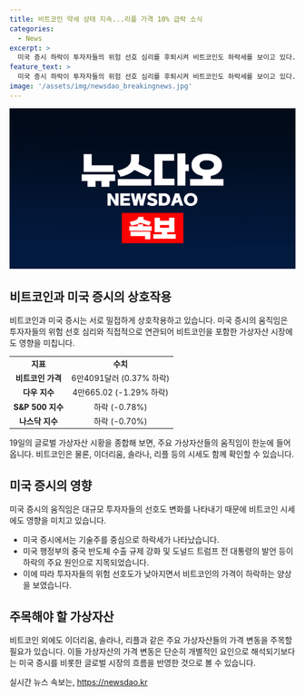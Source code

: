 ```yaml
---
title: 비트코인 약세 상태 지속...리플 가격 10% 급락 소식
categories:
  - News
excerpt: >
  미국 증시 하락이 투자자들의 위험 선호 심리를 후퇴시켜 비트코인도 하락세를 보이고 있다. 19일 오전 비트코인은 0.37% 하락한 6만4091달러에 거래되고, 미국 증시의 하락과 관련된 불안이 비트코인 시장에도 영향을 미치고 있다. 비트코인 외에는 이더리움은 상승세를 보이고 있으며, 솔라나는 2.48% 상승한 159달러에 거래 중이다. 리플은 9.99% 급락한 0.5697달러를 기록했다. 미국과 중국 간의 반도체 수출 규제를 강화하고 트럼프 전 대통령이 대만 방어에 대한 의문을 제기함에 따라 기술주 중심으로 미 증시가 하락세를 보이며, 이는 투자자들의 위험 선호 심리에도 영향을 미치고 있다.
feature_text: >
  미국 증시 하락이 투자자들의 위험 선호 심리를 후퇴시켜 비트코인도 하락세를 보이고 있다. 19일 오전 비트코인은 0.37% 하락한 6만4091달러에 거래되고, 미국 증시의 하락과 관련된 불안이 비트코인 시장에도 영향을 미치고 있다. 비트코인 외에는 이더리움은 상승세를 보이고 있으며, 솔라나는 2.48% 상승한 159달러에 거래 중이다. 리플은 9.99% 급락한 0.5697달러를 기록했다. 미국과 중국 간의 반도체 수출 규제를 강화하고 트럼프 전 대통령이 대만 방어에 대한 의문을 제기함에 따라 기술주 중심으로 미 증시가 하락세를 보이며, 이는 투자자들의 위험 선호 심리에도 영향을 미치고 있다.
image: '/assets/img/newsdao_breakingnews.jpg'
---
```


<p><img src="/assets/img/newsdao_breakingnews.jpg" alt="koreaapp 속보" /></p>

<h2 data-ke-size="size26">비트코인과 미국 증시의 상호작용</h2>

<p data-ke-size="size16">비트코인과 미국 증시는 서로 밀접하게 상호작용하고 있습니다. 미국 증시의 움직임은 투자자들의 위험 선호 심리와 직접적으로 연관되어 비트코인을 포함한 가상자산 시장에도 영향을 미칩니다.</p>

<table>
  <tbody>
    <tr>
      <td style="text-align: center; height: 17px;"><b>지표</b></td>
      <td style="text-align: center; height: 17px;"><b>수치</b></td>
    </tr>
    <tr>
      <td style="text-align: center; height: 17px;"><b>비트코인 가격</b></td>
      <td style="text-align: center; height: 17px;">6만4091달러 (0.37% 하락)</td>
    </tr>
    <tr>
      <td style="text-align: center; height: 17px;"><b>다우 지수</b></td>
      <td style="text-align: center; height: 17px">4만665.02 (-1.29% 하락)</td>
    </tr>
    <tr>
      <td style="text-align: center; height: 17px;"><b>S&P 500 지수</b></td>
      <td style="text-align: center; height: 17px">하락 (-0.78%)</td>
    </tr>
    <tr>
      <td style="text-align: center; height: 17px;"><b>나스닥 지수</b></td>
      <td style="text-align: center; height: 17px">하락 (-0.70%)</td>
    </tr>
  </tbody>
</table>

<p data-ke-size="size16">19일의 글로벌 가상자산 시황을 종합해 보면, 주요 가상자산들의 움직임이 한눈에 들어옵니다. 비트코인은 물론, 이더리움, 솔라나, 리플 등의 시세도 함께 확인할 수 있습니다.</p>

<h2 data-ke-size="size26">미국 증시의 영향</h2>

<p data-ke-size="size16">미국 증시의 움직임은 대규모 투자자들의 선호도 변화를 나타내기 때문에 비트코인 시세에도 영향을 미치고 있습니다.</p>

<ul>
  <li>미국 증시에서는 기술주를 중심으로 하락세가 나타났습니다.</li>
  <li>미국 행정부의 중국 반도체 수출 규제 강화 및 도널드 트럼프 전 대통령의 발언 등이 하락의 주요 원인으로 지목되었습니다.</li>
  <li>이에 따라 투자자들의 위험 선호도가 낮아지면서 비트코인의 가격이 하락하는 양상을 보였습니다.</li>
</ul>

<h2 data-ke-size="size26">주목해야 할 가상자산</h2>

<p data-ke-size="size16">비트코인 외에도 이더리움, 솔라나, 리플과 같은 주요 가상자산들의 가격 변동을 주목할 필요가 있습니다. 이들 가상자산의 가격 변동은 단순히 개별적인 요인으로 해석되기보다는 미국 증시를 비롯한 글로벌 시장의 흐름을 반영한 것으로 볼 수 있습니다.</p>
실시간 뉴스 속보는, <a href="https://newsdao.kr" rel="dofollow">https://newsdao.kr</a>



